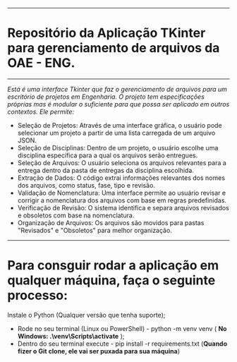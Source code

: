 ---------------------------------------------------------------------------------------------------------------------------------------------------------------------------------------
# Repositório da Aplicação TKinter para gerenciamento de arquivos da OAE - ENG.
---------------------------------------------------------------------------------------------------------------------------------------------------------------------------------------

*Está é uma interface Tkinter que faz o gerenciamento de arquivos para um escritório de projetos em Engenharia. O projeto tem especificações próprias mas é modular o suficiente para que possa ser aplicado em outros contextos. Ele permite:*

- Seleção de Projetos: Através de uma interface gráfica, o usuário pode selecionar um projeto a partir de uma lista carregada de um arquivo JSON.
- Seleção de Disciplinas: Dentro de um projeto, o usuário escolhe uma disciplina específica para a qual os arquivos serão entregues.
- Seleção de Arquivos: O usuário seleciona os arquivos relevantes para a entrega dentro da pasta de entregas da disciplina escolhida.
- Extração de Dados: O código extrai informações relevantes dos nomes dos arquivos, como status, fase, tipo e revisão.
- Validação de Nomenclatura: Uma interface permite ao usuário revisar e corrigir a nomenclatura dos arquivos com base em regras predefinidas.
- Verificação de Revisão: O sistema identifica e separa arquivos revisados e obsoletos com base na nomenclatura.
- Organização de Arquivos: Os arquivos são movidos para pastas "Revisados" e "Obsoletos" para melhor organização.
---------------------------------------------------------------------------------------------------------------------------------------------------------------------------------------

# Para consguir rodar a aplicação em qualquer máquina, faça o seguinte processo: 

Instale o Python (Qualquer versão que tenha suporte);
- Rode no seu terminal (Linux ou PowerShell) - python -m venv venv ( __No Windows: .\venv\Scripts\activate__ );
- Dentro do seu terminal execute - pip install -r requirements.txt (__Quando fizer o Git clone, ele vai ser puxada para sua máquina__)

